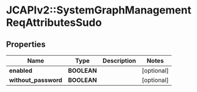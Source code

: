 # JCAPIv2::SystemGraphManagementReqAttributesSudo

## Properties
Name | Type | Description | Notes
------------ | ------------- | ------------- | -------------
**enabled** | **BOOLEAN** |  | [optional] 
**without_password** | **BOOLEAN** |  | [optional] 


